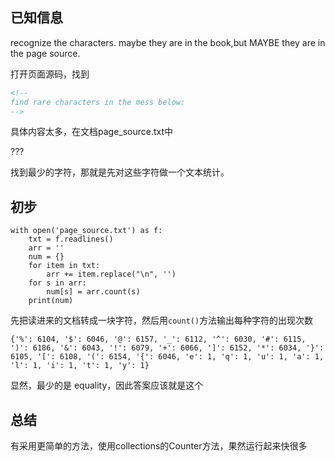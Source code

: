## 已知信息

recognize the characters. maybe they are in the book,but MAYBE they are in the page source.

打开页面源码，找到

```html
<!--
find rare characters in the mess below:
-->
```

具体内容太多，在文档page_source.txt中

???

找到最少的字符，那就是先对这些字符做一个文本统计。

## 初步
```
with open('page_source.txt') as f:
    txt = f.readlines()
    arr = ''
    num = {}
    for item in txt:
        arr += item.replace("\n", '')
    for s in arr:
        num[s] = arr.count(s)
    print(num)
```

先把读进来的文档转成一块字符，然后用`count()`方法输出每种字符的出现次数

```
{'%': 6104, '$': 6046, '@': 6157, '_': 6112, '^': 6030, '#': 6115, ')': 6186, '&': 6043, '!': 6079, '+': 6066, ']': 6152, '*': 6034, '}': 6105, '[': 6108, '(': 6154, '{': 6046, 'e': 1, 'q': 1, 'u': 1, 'a': 1, 'l': 1, 'i': 1, 't': 1, 'y': 1}
```

显然，最少的是 equality，因此答案应该就是这个

## 总结

有采用更简单的方法，使用collections的Counter方法，果然运行起来快很多


